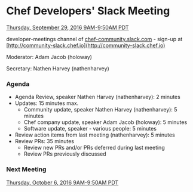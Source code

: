 # Chef Developers' Slack Meeting

[Thursday, September 29, 2016 9AM-9:50AM PDT](http://everytimezone.com/#2016-9-29,240,cn3)

developer-meetings channel of [chef-community.slack.com](http://chef-community.slack.com) - sign-up at [http://community-slack.chef.io](http://community-slack.chef.io)

Moderator:  Adam Jacob (holoway)

Secretary:  Nathen Harvey (nathenharvey)

### Agenda
* Agenda Review, speaker Nathen Harvey (nathenharvey): 2 minutes
* Updates: 15 minutes max.
  * Community update, speaker Nathen Harvey (nathenharvey): 5 minutes
  * Chef company update, speaker Adam Jacob (holoway): 5 minutes
  * Software update, speaker - various people: 5 minutes
* Review action items from last meeting (nathenharvey): 5 minutes
* Review PRs:  35 minutes
  * Review new PRs and/or PRs deferred during last meeting
  * Review PRs previously discussed

### Next Meeting

[Thursday, October 6, 2016 9AM-9:50AM PDT](http://everytimezone.com/#2016-10-6,240,cn3)
